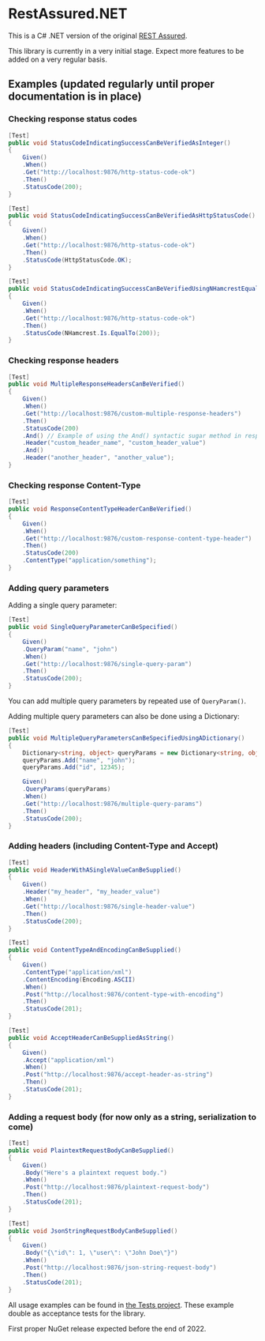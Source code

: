 # RestAssured.NET
This is a C# .NET version of the original [REST Assured](https://rest-assured.io/).

This library is currently in a very initial stage. Expect more features to be added on a very regular basis.

## Examples (updated regularly until proper documentation is in place)

### Checking response status codes
```csharp
[Test]
public void StatusCodeIndicatingSuccessCanBeVerifiedAsInteger()
{
    Given()
    .When()
    .Get("http://localhost:9876/http-status-code-ok")
    .Then()
    .StatusCode(200);
}
```

```csharp
[Test]
public void StatusCodeIndicatingSuccessCanBeVerifiedAsHttpStatusCode()
{
    Given()
    .When()
    .Get("http://localhost:9876/http-status-code-ok")
    .Then()
    .StatusCode(HttpStatusCode.OK);
}
```

```csharp
[Test]
public void StatusCodeIndicatingSuccessCanBeVerifiedUsingNHamcrestEqualToMatcher()
{
    Given()
    .When()
    .Get("http://localhost:9876/http-status-code-ok")
    .Then()
    .StatusCode(NHamcrest.Is.EqualTo(200));
}
```

### Checking response headers
```csharp
[Test]
public void MultipleResponseHeadersCanBeVerified()
{
    Given()
    .When()
    .Get("http://localhost:9876/custom-multiple-response-headers")
    .Then()
    .StatusCode(200)
    .And() // Example of using the And() syntactic sugar method in response verification.
    .Header("custom_header_name", "custom_header_value")
    .And()
    .Header("another_header", "another_value");
}
```

### Checking response Content-Type
```csharp
[Test]
public void ResponseContentTypeHeaderCanBeVerified()
{
    Given()
    .When()
    .Get("http://localhost:9876/custom-response-content-type-header")
    .Then()
    .StatusCode(200)
    .ContentType("application/something");
}
```

### Adding query parameters
Adding a single query parameter:
```csharp
[Test]
public void SingleQueryParameterCanBeSpecified()
{
    Given()
    .QueryParam("name", "john")
    .When()
    .Get("http://localhost:9876/single-query-param")
    .Then()
    .StatusCode(200);
}
```
You can add multiple query parameters by repeated use of `QueryParam()`.

Adding multiple query parameters can also be done using a Dictionary:
```csharp
[Test]
public void MultipleQueryParametersCanBeSpecifiedUsingADictionary()
{
    Dictionary<string, object> queryParams = new Dictionary<string, object>();
    queryParams.Add("name", "john");
    queryParams.Add("id", 12345);

    Given()
    .QueryParams(queryParams)
    .When()
    .Get("http://localhost:9876/multiple-query-params")
    .Then()
    .StatusCode(200);
}
```

### Adding headers (including Content-Type and Accept)
```csharp
[Test]
public void HeaderWithASingleValueCanBeSupplied()
{
    Given()
    .Header("my_header", "my_header_value")
    .When()
    .Get("http://localhost:9876/single-header-value")
    .Then()
    .StatusCode(200);
}
```

```csharp
[Test]
public void ContentTypeAndEncodingCanBeSupplied()
{
    Given()
    .ContentType("application/xml")
    .ContentEncoding(Encoding.ASCII)
    .When()
    .Post("http://localhost:9876/content-type-with-encoding")
    .Then()
    .StatusCode(201);
}
```

```csharp
[Test]
public void AcceptHeaderCanBeSuppliedAsString()
{
    Given()
    .Accept("application/xml")
    .When()
    .Post("http://localhost:9876/accept-header-as-string")
    .Then()
    .StatusCode(201);
}
```

### Adding a request body (for now only as a string, serialization to come)
```csharp
[Test]
public void PlaintextRequestBodyCanBeSupplied()
{
    Given()
    .Body("Here's a plaintext request body.")
    .When()
    .Post("http://localhost:9876/plaintext-request-body")
    .Then()
    .StatusCode(201);
}
```

```csharp
[Test]
public void JsonStringRequestBodyCanBeSupplied()
{
    Given()
    .Body("{\"id\": 1, \"user\": \"John Doe\"}")
    .When()
    .Post("http://localhost:9876/json-string-request-body")
    .Then()
    .StatusCode(201);
}
```
All usage examples can be found in [the Tests project](https://github.com/basdijkstra/rest-assured-net/tree/main/RestAssuredNet.Tests). These example double as acceptance tests for the library.

First proper NuGet release expected before the end of 2022.